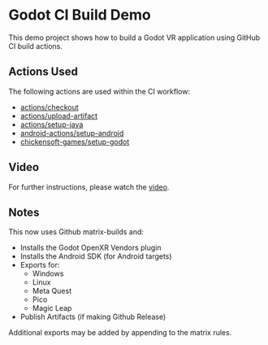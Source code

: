 # Godot CI Build Demo

This demo project shows how to build a Godot VR application using GitHub CI build actions.


## Actions Used

The following actions are used within the CI workflow:
- [actions/checkout](https://github.com/actions/checkout)
- [actions/upload-artifact](https://github.com/actions/upload-artifact)
- [actions/setup-java](https://github.com/actions/setup-java)
- [android-actions/setup-android](https://github.com/android-actions/setup-android)
- [chickensoft-games/setup-godot](https://github.com/chickensoft-games/setup-godot)


## Video

For further instructions, please watch the [video](https://youtu.be/PjDDakeG4J0).


## Notes

This now uses Github matrix-builds and:

- Installs the Godot OpenXR Vendors plugin
- Installs the Android SDK (for Android targets)
- Exports for:
  - Windows
  - Linux
  - Meta Quest
  - Pico
  - Magic Leap
- Publish Artifacts (if making Github Release)

Additional exports may be added by appending to the matrix rules.
